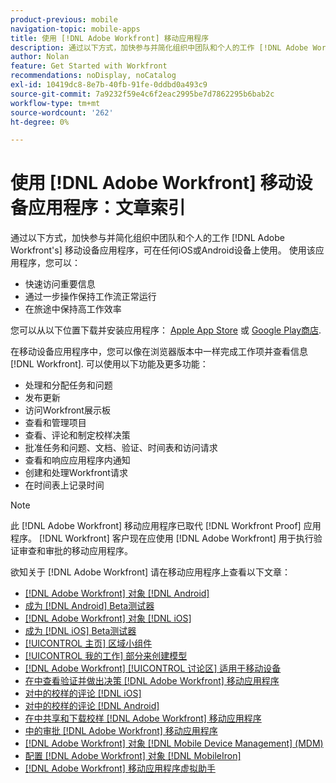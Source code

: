 ```yaml
---
product-previous: mobile
navigation-topic: mobile-apps
title: 使用 [!DNL Adobe Workfront] 移动应用程序
description: 通过以下方式，加快参与并简化组织中团队和个人的工作 [!DNL Adobe Workfront's] 移动设备应用程序，可在任何iOS或Android设备上使用。
author: Nolan
feature: Get Started with Workfront
recommendations: noDisplay, noCatalog
exl-id: 10419dc8-8e7b-40fb-91fe-0ddbd0a493c9
source-git-commit: 7a9232f59e4c6f2eac2995be7d7862295b6bab2c
workflow-type: tm+mt
source-wordcount: '262'
ht-degree: 0%

---
```


# 使用 [!DNL Adobe Workfront] 移动设备应用程序：文章索引

<!-- Audited: 2/2024 -->

通过以下方式，加快参与并简化组织中团队和个人的工作 [!DNL Adobe Workfront's] 移动设备应用程序，可在任何iOS或Android设备上使用。 使用该应用程序，您可以：

* 快速访问重要信息
* 通过一步操作保持工作流正常运行
* 在旅途中保持高工作效率

您可以从以下位置下载并安装应用程序： [Apple App Store](https://apps.apple.com/us/app/adobe-workfront/id1033282981) 或 [Google Play商店](https://play.google.com/store/apps/details?id=com.workfront.android.aware).

在移动设备应用程序中，您可以像在浏览器版本中一样完成工作项并查看信息 [!DNL Workfront]. 可以使用以下功能及更多功能：

* 处理和分配任务和问题
* 发布更新
* 访问Workfront展示板
* 查看和管理项目
* 查看、评论和制定校样决策
* 批准任务和问题、文档、验证、时间表和访问请求
* 查看和响应应用程序内通知
* 创建和处理Workfront请求
* 在时间表上记录时间

>[!NOTE]
>
>此 [!DNL Adobe Workfront] 移动应用程序已取代 [!DNL Workfront Proof] 应用程序。 [!DNL Workfront] 客户现在应使用 [!DNL Adobe Workfront] 用于执行验证审查和审批的移动应用程序。

欲知关于 [!DNL Adobe Workfront] 请在移动应用程序上查看以下文章：

* [[!DNL Adobe Workfront] 对象 [!DNL Android]](../../../workfront-basics/mobile-apps/using-the-workfront-mobile-app/workfront-for-android.md)
* [成为 [!DNL Android] Beta测试器](../../../workfront-basics/mobile-apps/using-the-workfront-mobile-app/android-beta-tester.md)
* [[!DNL Adobe Workfront] 对象 [!DNL iOS]](../../../workfront-basics/mobile-apps/using-the-workfront-mobile-app/workfront-for-ios.md)
* [成为 [!DNL iOS] Beta测试器](../../../workfront-basics/mobile-apps/using-the-workfront-mobile-app/ios-beta-tester.md)
* [[!UICONTROL 主页] 区域小组件](../../../workfront-basics/mobile-apps/using-the-workfront-mobile-app/home-area-widgets-mobile.md)
* [[!UICONTROL 我的工作] 部分来创建模型](../../../workfront-basics/mobile-apps/using-the-workfront-mobile-app/my-work-section-mobile.md)
* [[!DNL Adobe Workfront] [!UICONTROL 讨论区] 适用于移动设备](/help/quicksilver/workfront-basics/mobile-apps/using-the-workfront-mobile-app/mobile-boards.md)
* [在中查看验证并做出决策 [!DNL Adobe Workfront] 移动应用程序](../../../workfront-basics/mobile-apps/using-the-workfront-mobile-app/work-with-proofs-in-mobile-app.md)
* [对中的校样的评论 [!DNL iOS]](../../../workfront-basics/mobile-apps/using-the-workfront-mobile-app/comment-on-proofs-ios.md)
* [对中的校样的评论 [!DNL Android]](../../../workfront-basics/mobile-apps/using-the-workfront-mobile-app/comment-on-proofs-android.md)
* [在中共享和下载校样 [!DNL Adobe Workfront] 移动应用程序](../../../workfront-basics/mobile-apps/using-the-workfront-mobile-app/share-proofs-mobile.md)
* [中的审批 [!DNL Adobe Workfront] 移动应用程序](../../../workfront-basics/mobile-apps/using-the-workfront-mobile-app/approvals-in-mobile-app.md)
* [[!DNL Adobe Workfront] 对象 [!DNL Mobile Device Management] (MDM)](../../../workfront-basics/mobile-apps/using-the-workfront-mobile-app/wf-mdm.md)
* [配置 [!DNL Adobe Workfront] 对象 [!DNL MobileIron]](../../../workfront-basics/mobile-apps/using-the-workfront-mobile-app/wf-mobileiron-configs.md)
* [[!DNL Adobe Workfront] 移动应用程序虚拟助手](../../../workfront-basics/mobile-apps/using-the-workfront-mobile-app/wf-mobile-virtual-assistant.md)

